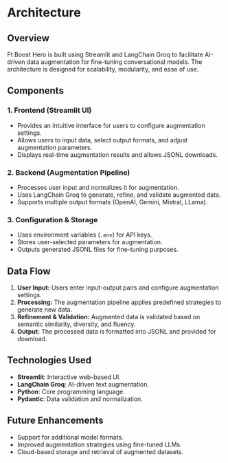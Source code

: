 # Architecture

## Overview
Ft Boost Hero is built using Streamlit and LangChain Groq to facilitate AI-driven data augmentation for fine-tuning conversational models. The architecture is designed for scalability, modularity, and ease of use.

## Components

### 1. **Frontend (Streamlit UI)**
- Provides an intuitive interface for users to configure augmentation settings.
- Allows users to input data, select output formats, and adjust augmentation parameters.
- Displays real-time augmentation results and allows JSONL downloads.

### 2. **Backend (Augmentation Pipeline)**
- Processes user input and normalizes it for augmentation.
- Uses LangChain Groq to generate, refine, and validate augmented data.
- Supports multiple output formats (OpenAI, Gemini, Mistral, LLama).

### 3. **Configuration & Storage**
- Uses environment variables (`.env`) for API keys.
- Stores user-selected parameters for augmentation.
- Outputs generated JSONL files for fine-tuning purposes.

## Data Flow
1. **User Input:** Users enter input-output pairs and configure augmentation settings.
2. **Processing:** The augmentation pipeline applies predefined strategies to generate new data.
3. **Refinement & Validation:** Augmented data is validated based on semantic similarity, diversity, and fluency.
4. **Output:** The processed data is formatted into JSONL and provided for download.

## Technologies Used
- **Streamlit**: Interactive web-based UI.
- **LangChain Groq**: AI-driven text augmentation.
- **Python**: Core programming language.
- **Pydantic**: Data validation and normalization.

## Future Enhancements
- Support for additional model formats.
- Improved augmentation strategies using fine-tuned LLMs.
- Cloud-based storage and retrieval of augmented datasets.